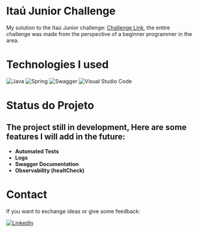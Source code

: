 
# Itaú Junior Challenge

My solution to the Itaú Junior challenge: [Challenge Link](https://github.com/rafaellins-itau/desafio-itau-vaga-99-junior), the entire challenge was made from the perspective of a beginner programmer in the area.

# Technologies I used

![Java](https://img.shields.io/badge/java-%23ED8B00.svg?style=for-the-badge&logo=openjdk&logoColor=white)
![Spring](https://img.shields.io/badge/spring-%236DB33F.svg?style=for-the-badge&logo=spring&logoColor=white)
![Swagger](https://img.shields.io/badge/-Swagger-%23Clojure?style=for-the-badge&logo=swagger&logoColor=white)
![Visual Studio Code](https://img.shields.io/badge/Visual%20Studio%20Code-0078d7.svg?style=for-the-badge&logo=visual-studio-code&logoColor=white)

# Status do Projeto

## The project still in development, Here are some features I will add in the future:

- **Automated Tests**
- **Logs**
- **Swagger Documentation**
- **Observability (healtCheck)**

# Contact 

If you want to exchange ideas or give some feedback:

[![LinkedIn](https://img.shields.io/badge/linkedin-%230077B5.svg?style=for-the-badge&logo=linkedin&logoColor=white)](https://www.linkedin.com/in/silviosant/)


